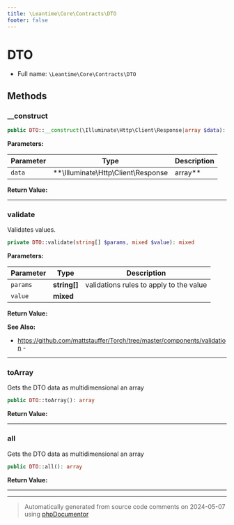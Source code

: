```yaml
---
title: \Leantime\Core\Contracts\DTO
footer: false
---
```


# DTO





* Full name: `\Leantime\Core\Contracts\DTO`



## Methods

### __construct



```php
public DTO::__construct(\Illuminate\Http\Client\Response|array $data): mixed
```








**Parameters:**

| Parameter | Type | Description |
|-----------|------|-------------|
| `data` | **\Illuminate\Http\Client\Response|array** | The data to map to the DTO |


**Return Value:**





---
### validate

Validates values.

```php
private DTO::validate(string[] $params, mixed $value): mixed
```








**Parameters:**

| Parameter | Type | Description |
|-----------|------|-------------|
| `params` | **string[]** | validations rules to apply to the value |
| `value` | **mixed** |  |


**Return Value:**




**See Also:**

* https://github.com/mattstauffer/Torch/tree/master/components/validation - 

---
### toArray

Gets the DTO data as multidimensional an array

```php
public DTO::toArray(): array
```









**Return Value:**





---
### all

Gets the DTO data as multidimensional an array

```php
public DTO::all(): array
```









**Return Value:**





---


---
> Automatically generated from source code comments on 2024-05-07 using [phpDocumentor](http://www.phpdoc.org/)
